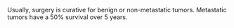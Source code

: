Usually, surgery is curative for benign or non-metastatic tumors. Metastatic tumors have a 50% survival over 5 years.